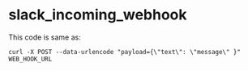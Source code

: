 # slack_incoming_webhook

This code is same as: 

```
curl -X POST --data-urlencode "payload={\"text\": \"message\" }" WEB_HOOK_URL
```
